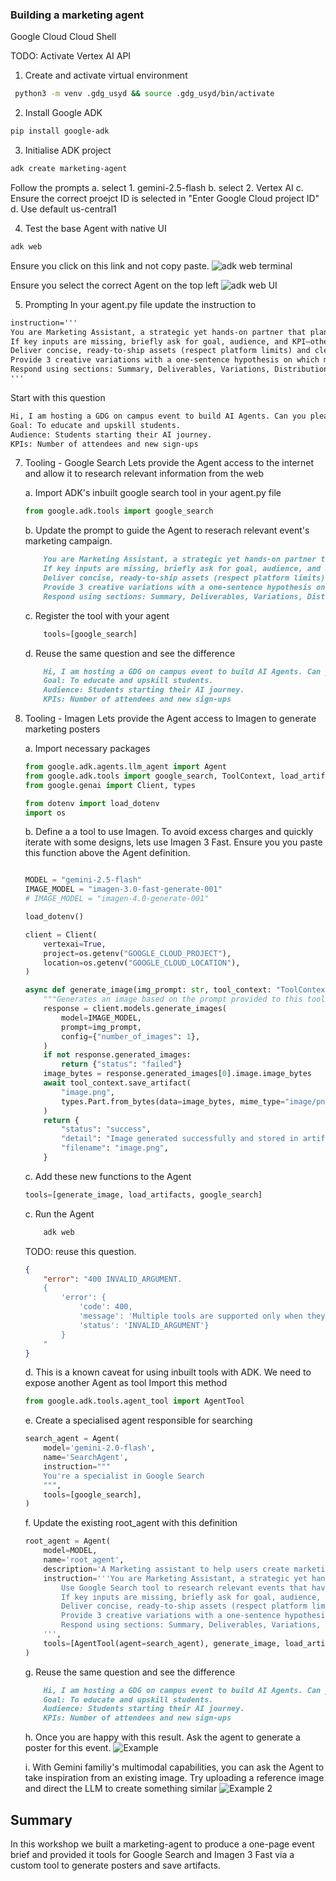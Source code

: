 ### Building a marketing agent 

Google Cloud 
Cloud Shell

TODO: Activate Vertex AI API

1. Create and activate virtual environment 
```bash
 python3 -m venv .gdg_usyd && source .gdg_usyd/bin/activate
 ```

2. Install Google ADK 
```bash
pip install google-adk
```

3. Initialise ADK project 
```bash
adk create marketing-agent
```

 Follow the prompts 
 a. select 1. gemini-2.5-flash
 b. select 2. Vertex AI
 c. Ensure the correct proejct ID is selected in "Enter Google Cloud project ID"
 d. Use default us-central1

 4. Test the base Agent with native UI
 ```bash
 adk web
 ```
 Ensure you click on this link and not copy paste. 
![adk web terminal](images/adk_web.png "adk web terminal")

Ensure you select the correct Agent on the top left
![adk web UI](images/adk_web_UI.png "adk web UI")

5. Prompting
In your agent.py file update the instruction to
```markdown
instruction='''
You are Marketing Assistant, a strategic yet hands-on partner that plans, creates, and optimizes marketing for measurable growth while keeping brand consistency.
If key inputs are missing, briefly ask for goal, audience, and KPI—otherwise proceed.
Deliver concise, ready-to-ship assets (respect platform limits) and clearly mark assumptions vs facts.
Provide 3 creative variations with a one-sentence hypothesis on which might win and why.
Respond using sections: Summary, Deliverables, Variations, Distribution & Measurement, Next Actions, Sources.
'''
```

Start with this question
```markdown
Hi, I am hosting a GDG on campus event to build AI Agents. Can you please create a 1 page brief?
Goal: To educate and upskill students.
Audience: Students starting their AI journey.
KPIs: Number of attendees and new sign-ups
```

7. Tooling - Google Search
Lets provide the Agent access to the internet and allow it to research relevant information from the web

    a. Import ADK's inbuilt google search tool in your agent.py file
    ```python
    from google.adk.tools import google_search
    ```

    b. Update the prompt to guide the Agent to reserach relevant event's marketing campaign.
    ```markdown
        You are Marketing Assistant, a strategic yet hands-on partner that plans, creates, and optimizes marketing for measurable growth while keeping brand consistency. Ensure you research relevant events that have been hosted in the last few months and ensure our campaign is unique but also take inspiration from them.
        If key inputs are missing, briefly ask for goal, audience, and KPI—otherwise proceed.
        Deliver concise, ready-to-ship assets (respect platform limits) and clearly mark assumptions vs facts.
        Provide 3 creative variations with a one-sentence hypothesis on which might win and why.
        Respond using sections: Summary, Deliverables, Variations, Distribution & Measurement, Next Actions, Sources.
    ```

    c. Register the tool with your agent
    ```python
        tools=[google_search]
    ```

    d. Reuse the same question and see the difference
    ```markdown
        Hi, I am hosting a GDG on campus event to build AI Agents. Can you please create a 1 page brief?
        Goal: To educate and upskill students.
        Audience: Students starting their AI journey.
        KPIs: Number of attendees and new sign-ups
    ```

8. Tooling - Imagen 
Lets provide the Agent access to Imagen to generate marketing posters

    a. Import necessary packages
    ```python
    from google.adk.agents.llm_agent import Agent
    from google.adk.tools import google_search, ToolContext, load_artifacts
    from google.genai import Client, types

    from dotenv import load_dotenv
    import os 
    ```

    b. Define a a tool to use Imagen. To avoid excess charges and quickly iterate with some designs, lets use Imagen 3 Fast. Ensure you you paste this function above the Agent definition. 
    ```python

    MODEL = "gemini-2.5-flash"
    IMAGE_MODEL = "imagen-3.0-fast-generate-001"
    # IMAGE_MODEL = "imagen-4.0-generate-001"

    load_dotenv()

    client = Client(
        vertexai=True,
        project=os.getenv("GOOGLE_CLOUD_PROJECT"),
        location=os.getenv("GOOGLE_CLOUD_LOCATION"),
    )

    async def generate_image(img_prompt: str, tool_context: "ToolContext"):
        """Generates an image based on the prompt provided to this tool"""
        response = client.models.generate_images(
            model=IMAGE_MODEL,
            prompt=img_prompt,
            config={"number_of_images": 1},
        )
        if not response.generated_images:
            return {"status": "failed"}
        image_bytes = response.generated_images[0].image.image_bytes
        await tool_context.save_artifact(
            "image.png",
            types.Part.from_bytes(data=image_bytes, mime_type="image/png"),
        )
        return {
            "status": "success",
            "detail": "Image generated successfully and stored in artifacts.",
            "filename": "image.png",
        }
    ``` 

    c. Add these new functions to the Agent 
    ```python 
    tools=[generate_image, load_artifacts, google_search]
    ```

    c. Run the Agent 
    ```bash
        adk web
    ```

    TODO: reuse this question. 

    ```json
    {
        "error": "400 INVALID_ARGUMENT. 
        {
            'error': {
                'code': 400, 
                'message': 'Multiple tools are supported only when they are all search tools.', 
                'status': 'INVALID_ARGUMENT'}
            }
        "
    }
    ```

    d. This is a known caveat for using inbuilt tools with ADK. We need to expose another Agent as tool
    Import this method
    ```python 
    from google.adk.tools.agent_tool import AgentTool
    ```

    e. Create a specialised agent responsible for searching 
    ```python 
    search_agent = Agent(
        model='gemini-2.0-flash',
        name='SearchAgent',
        instruction="""
        You're a specialist in Google Search
        """,
        tools=[google_search],
    )
    ```

    f. Update the existing root_agent with this definition 
    ```python 
    root_agent = Agent(
        model=MODEL,
        name='root_agent',
        description='A Marketing assistant to help users create marketing campaigns',
        instruction='''You are Marketing Assistant, a strategic yet hands-on partner that plans, creates, and optimizes marketing for measurable growth while keeping brand consistency. 
            Use Google Search tool to research relevant events that have been hosted in the last few months and ensure our campaign is unique but also take inspiration from them.
            If key inputs are missing, briefly ask for goal, audience, and KPI—otherwise proceed.
            Deliver concise, ready-to-ship assets (respect platform limits) and clearly mark assumptions vs facts.
            Provide 3 creative variations with a one-sentence hypothesis on which might win and why.
            Respond using sections: Summary, Deliverables, Variations, Distribution & Measurement, Next Actions, Sources.
        ''',
        tools=[AgentTool(agent=search_agent), generate_image, load_artifacts],
    )
    ```

    g. Reuse the same question and see the difference
    ```markdown
        Hi, I am hosting a GDG on campus event to build AI Agents. Can you please create a 1 page brief?
        Goal: To educate and upskill students.
        Audience: Students starting their AI journey.
        KPIs: Number of attendees and new sign-ups
    ```

    h. Once you are happy with this result. Ask the agent to generate a poster for this event. 
    ![Example](images/example.png "Example Image")

    i. With Gemini familiy's multimodal capabilities, you can ask the Agent to take inspiration from an existing image. Try uploading a reference image and direct the LLM to create something similar 
    ![Example 2](images/example_2.png "Example Image")


## Summary 
In this workshop we built a marketing-agent to produce a one-page event brief and provided it tools for Google Search and Imagen 3 Fast via a custom tool to generate posters and save artifacts.